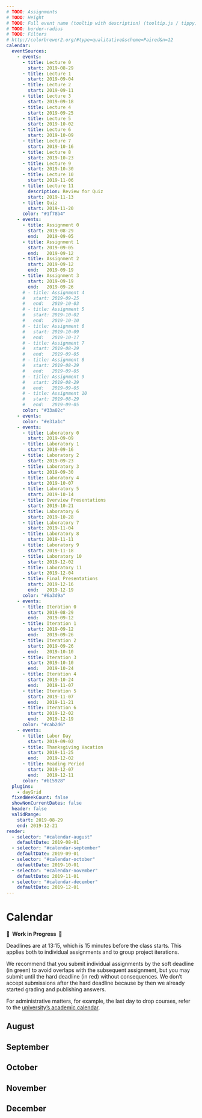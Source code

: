 ```yaml
---
# TODO: Assignments
# TODO: Height
# TODO: Full event name (tooltip with description) (tooltip.js / tippy)
# TODO: border-radius
# TODO: Filters
# http://colorbrewer2.org/#type=qualitative&scheme=Paired&n=12
calendar:
  eventSources:
    - events:
      - title: Lecture 0
        start: 2019-08-29
      - title: Lecture 1
        start: 2019-09-04
      - title: Lecture 2
        start: 2019-09-11
      - title: Lecture 3
        start: 2019-09-18
      - title: Lecture 4
        start: 2019-09-25
      - title: Lecture 5
        start: 2019-10-02
      - title: Lecture 6
        start: 2019-10-09
      - title: Lecture 7
        start: 2019-10-16
      - title: Lecture 8
        start: 2019-10-23
      - title: Lecture 9
        start: 2019-10-30
      - title: Lecture 10
        start: 2019-11-06
      - title: Lecture 11
        description: Review for Quiz
        start: 2019-11-13
      - title: Quiz
        start: 2019-11-20
      color: "#1f78b4"
    - events:
      - title: Assignment 0
        start: 2019-08-29
        end:   2019-09-05
      - title: Assignment 1
        start: 2019-09-05
        end:   2019-09-12
      - title: Assignment 2
        start: 2019-09-12
        end:   2019-09-19
      - title: Assignment 3
        start: 2019-09-19
        end:   2019-09-26
      # - title: Assignment 4
      #   start: 2019-09-25
      #   end:   2019-10-03
      # - title: Assignment 5
      #   start: 2019-10-02
      #   end:   2019-10-10
      # - title: Assignment 6
      #   start: 2019-10-09
      #   end:   2019-10-17
      # - title: Assignment 7
      #   start: 2019-08-29
      #   end:   2019-09-05
      # - title: Assignment 8
      #   start: 2019-08-29
      #   end:   2019-09-05
      # - title: Assignment 9
      #   start: 2019-08-29
      #   end:   2019-09-05
      # - title: Assignment 10
      #   start: 2019-08-29
      #   end:   2019-09-05
      color: "#33a02c"
    - events:
      color: "#e31a1c"
    - events:
      - title: Laboratory 0
        start: 2019-09-09
      - title: Laboratory 1
        start: 2019-09-16
      - title: Laboratory 2
        start: 2019-09-23
      - title: Laboratory 3
        start: 2019-09-30
      - title: Laboratory 4
        start: 2019-10-07
      - title: Laboratory 5
        start: 2019-10-14
      - title: Overview Presentations
        start: 2019-10-21
      - title: Laboratory 6
        start: 2019-10-28
      - title: Laboratory 7
        start: 2019-11-04
      - title: Laboratory 8
        start: 2019-11-11
      - title: Laboratory 9
        start: 2019-11-18
      - title: Laboratory 10
        start: 2019-12-02
      - title: Laboratory 11
        start: 2019-12-04
      - title: Final Presentations
        start: 2019-12-16
        end:   2019-12-19
      color: "#6a3d9a"
    - events:
      - title: Iteration 0
        start: 2019-08-29
        end:   2019-09-12
      - title: Iteration 1
        start: 2019-09-12
        end:   2019-09-26
      - title: Iteration 2
        start: 2019-09-26
        end:   2019-10-10
      - title: Iteration 3
        start: 2019-10-10
        end:   2019-10-24
      - title: Iteration 4
        start: 2019-10-24
        end:   2019-11-07
      - title: Iteration 5
        start: 2019-11-07
        end:   2019-11-21
      - title: Iteration 6
        start: 2019-12-02
        end:   2019-12-19
      color: "#cab2d6"
    - events:
      - title: Labor Day
        start: 2019-09-02
      - title: Thanksgiving Vacation
        start: 2019-11-25
        end:   2019-12-02
      - title: Reading Period
        start: 2019-12-07
        end:   2019-12-11
      color: "#b15928"
  plugins:
    - dayGrid
  fixedWeekCount: false
  showNonCurrentDates: false
  header: false
  validRange:
    start: 2019-08-29
    end: 2019-12-21
render:
  - selector: "#calendar-august"
    defaultDate: 2019-08-01
  - selector: "#calendar-september"
    defaultDate: 2019-09-01
  - selector: "#calendar-october"
    defaultDate: 2019-10-01
  - selector: "#calendar-november"
    defaultDate: 2019-11-01
  - selector: "#calendar-december"
    defaultDate: 2019-12-01
---
```


Calendar
========

**🚧  Work in Progress  🚧**

Deadlines are at 13:15, which is 15 minutes before the class starts. This applies both to individual assignments and to group project iterations.

We recommend that you submit individual assignments by the soft deadline (in green) to avoid overlaps with the subsequent assignment, but you may submit until the hard deadline (in red) without consequences. We don’t accept submissions after the hard deadline because by then we already started grading and publishing answers.

For administrative matters, for example, the last day to drop courses, refer to the [university’s academic calendar](https://studentaffairs.jhu.edu/registrar/wp-content/uploads/sites/23/2017/03/FINAL.academic-calendar-2019-2020.REVISED_4.29.2019.pdf).

August
------

<div id="calendar-august"></div>

September
---------

<div id="calendar-september"></div>

October
-------

<div id="calendar-october"></div>

November
--------

<div id="calendar-november"></div>

December
--------

<div id="calendar-december"></div>

<script src="fullcalendar-4.2.0/packages/core/main.min.js"></script>
<script src="fullcalendar-4.2.0/packages/daygrid/main.min.js"></script>
<link rel="stylesheet" type="text/css" href="fullcalendar-4.2.0/packages/core/main.min.css">
<link rel="stylesheet" type="text/css" href="fullcalendar-4.2.0/packages/daygrid/main.min.css">
<script>
{{ page.render | jsonify }}.forEach(({ selector, ...overrides }) => {
  new FullCalendar.Calendar(document.querySelector(selector), {
    ...{{ page.calendar | jsonify }},
    ...overrides
  }).render();
});
</script>
